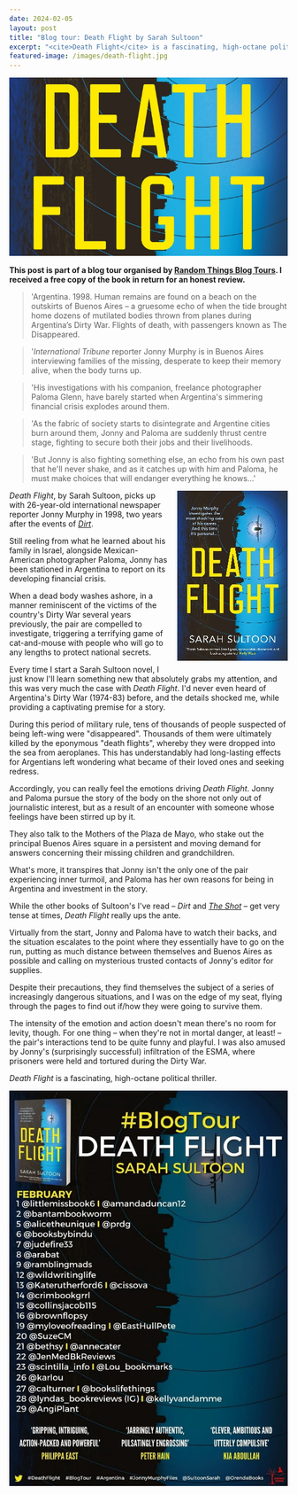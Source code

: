 ```yaml
---
date: 2024-02-05
layout: post
title: "Blog tour: Death Flight by Sarah Sultoon"
excerpt: "<cite>Death Flight</cite> is a fascinating, high-octane political thriller."
featured-image: /images/death-flight.jpg
---
```


![Death Flight](/images/death-flight.jpg)

**This post is part of a blog tour organised by [Random Things Blog Tours](http://randomthingsthroughmyletterbox.blogspot.com/p/services-to-publishers-authors-blog.html). I received a free copy of the book in return for an honest review.**

> 'Argentina. 1998. Human remains are found on a beach on the outskirts of Buenos Aires – a gruesome echo of when the tide brought home dozens of mutilated bodies thrown from planes during Argentina’s Dirty War. Flights of death, with passengers known as The Disappeared.

> '<cite>International Tribune</cite> reporter Jonny Murphy is in Buenos Aires interviewing families of the missing, desperate to keep their memory alive, when the body turns up.

> 'His investigations with his companion, freelance photographer Paloma Glenn, have barely started when Argentina's simmering financial crisis explodes around them.

> 'As the fabric of society starts to disintegrate and Argentine cities burn around them, Jonny and Paloma are suddenly thrust centre stage, fighting to secure both their jobs and their livelihoods.

> 'But Jonny is also fighting something else, an echo from his own past that he'll never shake, and as it catches up with him and Paloma, he must make choices that will endanger everything he knows...'

<img src="/images/death-flight-200.jpg" alt="Death Flight" style="float: right; margin-bottom: 10px; margin-left: 10px;">

<cite>Death Flight</cite>, by Sarah Sultoon, picks up with 26-year-old international newspaper reporter Jonny Murphy in 1998, two years after the events of [<cite>Dirt</cite>](/blog-tour-dirt/).

Still reeling from what he learned about his family in Israel, alongside Mexican-American photographer Paloma, Jonny has been stationed in Argentina to report on its developing financial crisis.

When a dead body washes ashore, in a manner reminiscent of the victims of the country's Dirty War several years previously, the pair are compelled to investigate, triggering a terrifying game of cat-and-mouse with people who will go to any lengths to protect national secrets.

Every time I start a Sarah Sultoon novel, I just know I'll learn something new that absolutely grabs my attention, and this was very much the case with <cite>Death Flight</cite>. I'd never even heard of Argentina's Dirty War (1974-83) before, and the details shocked me, while providing a captivating premise for a story.

During this period of military rule, tens of thousands of people suspected of being left-wing were "disappeared". Thousands of them were ultimately killed by the eponymous "death flights", whereby they were dropped into the sea from aeroplanes. This has understandably had long-lasting effects for Argentians left wondering what became of their loved ones and seeking redress.

Accordingly, you can really feel the emotions driving <cite>Death Flight</cite>. Jonny and Paloma pursue the story of the body on the shore not only out of journalistic interest, but as a result of an encounter with someone whose feelings have been stirred up by it.

They also talk to the Mothers of the Plaza de Mayo, who stake out the principal Buenos Aires square in a persistent and moving demand for answers concerning their missing children and grandchildren.

What's more, it transpires that Jonny isn't the only one of the pair experiencing inner turmoil, and Paloma has her own reasons for being in Argentina and investment in the story.

While the other books of Sultoon's I've read &ndash; <cite>Dirt</cite> and [<cite>The Shot</cite>](/blog-tour-the-shot/) &ndash; get very tense at times, <cite>Death Flight</cite> really ups the ante.

Virtually from the start, Jonny and Paloma have to watch their backs, and the situation escalates to the point where they essentially have to go on the run, putting as much distance between themselves and Buenos Aires as possible and calling on mysterious trusted contacts of Jonny's editor for supplies.

Despite their precautions, they find themselves the subject of a series of increasingly dangerous situations, and I was on the edge of my seat, flying through the pages to find out if/how they were going to survive them.

The intensity of the emotion and action doesn't mean there's no room for levity, though. For one thing &ndash; when they're not in mortal danger, at least! &ndash; the pair's interactions tend to be quite funny and playful. I was also amused by Jonny's (surprisingly successful) infiltration of the ESMA, where prisoners were held and tortured during the Dirty War.

<cite>Death Flight</cite> is a fascinating, high-octane political thriller.

![Death Flight blog tour banner](/images/death-flight-banner.jpg)
